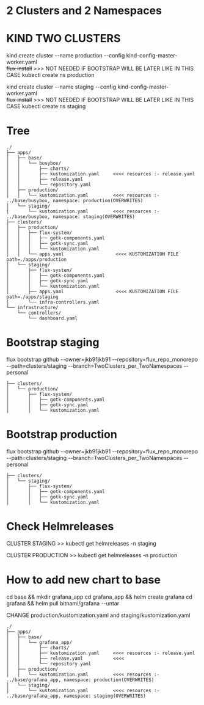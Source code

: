 # 2 Clusters and 2 Namespaces


# KIND TWO CLUSTERS
kind create cluster --name production --config kind-config-master-worker.yaml  
~~flux install~~    >>> NOT NEEDED IF BOOTSTRAP WILL BE LATER LIKE IN THIS CASE
kubectl create ns production

kind create cluster --name staging --config kind-config-master-worker.yaml  
~~flux install~~   >>> NOT NEEDED IF BOOTSTRAP WILL BE LATER LIKE IN THIS CASE
kubectl create ns staging


# Tree

```
./
├── apps/
│   ├── base/
│   │   └── busybox/
│   │       ├── charts/
│   │       ├── kustomization.yaml     <<<< resources :- release.yaml
│   │       ├── release.yaml
│   │       └── repository.yaml
│   ├── production/
│   │   └── kustomization.yaml         <<<< resources :- ../base/busybox, namespace: production(OVERWRITES)
│   └── staging/
│       └── kustomization.yaml         <<<< resources :- ../base/busybox, namespace: staging(OVERWRITES)
├── clusters/
│   ├── production/
│   │   ├── flux-system/
│   │   │   ├── gotk-components.yaml
│   │   │   ├── gotk-sync.yaml
│   │   │   └── kustomization.yaml
│   │   └── apps.yaml                   <<<< KUSTOMIZATION FILE path=./apps/production
│   └── staging/
│       ├── flux-system/
│       │   ├── gotk-components.yaml
│       │   ├── gotk-sync.yaml
│       │   └── kustomization.yaml
│       ├── apps.yaml                   <<<< KUSTOMIZATION FILE path=./apps/staging
│       └── infra-controllers.yaml
└── infrastructure/
    └── controllers/
        └── dashboard.yaml
```

# Bootstrap staging

flux bootstrap github --owner=jkb91jkb91 --repository=flux_repo_monorepo --path=clusters/staging --branch=TwoClusters_per_TwoNamespaces  --personal  

```
├── clusters/
│   └── production/
│       ├── flux-system/
│       │   ├── gotk-components.yaml
│       │   ├── gotk-sync.yaml
│       │   └── kustomization.yaml
```
# Bootstrap production

flux bootstrap github --owner=jkb91jkb91 --repository=flux_repo_monorepo --path=clusters/staging --branch=TwoClusters_per_TwoNamespaces  --personal  

```
├── clusters/
│   └── staging/
│       ├── flux-system/
│       │   ├── gotk-components.yaml
│       │   ├── gotk-sync.yaml
│       │   └── kustomization.yaml
```


# Check Helmreleases
CLUSTER STAGING >> kubectl get helmreleases -n staging  

CLUSTER PRODUCTION >> kubectl get helmreleases -n production  


# How to add new chart to base
cd base && mkdir grafana_app
cd grafana_app && helm create grafana
cd grafana && helm pull bitnami/grafana --untar

CHANGE production/kustomization.yaml and staging/kustomization.yaml
```
./
├── apps/
│   ├── base/
│   │   └── grafana_app/
│   │       ├── charts/
│   │       ├── kustomization.yaml     <<<< resources :- release.yaml
│   │       ├── release.yaml           <<<<
│   │       └── repository.yaml
│   ├── production/
│   │   └── kustomization.yaml         <<<< resources :- ../base/grafana_app, namespace: production(OVERWRITES)
│   └── staging/
│       └── kustomization.yaml         <<<< resources :- ../base/grafana_app, namespace: staging(OVERWRITES)
```
